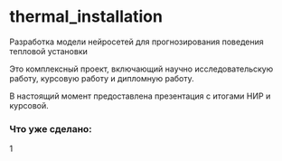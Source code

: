# thermal_installation

Разработка модели нейросетей  для прогнозирования поведения тепловой установки

Это комплексный проект, включающий научно исследовательскую работу, курсовую работу и дипломную работу. 

В настоящий момент предоставлена презентация с итогами НИР и курсовой.

### Что уже сделано:
1


